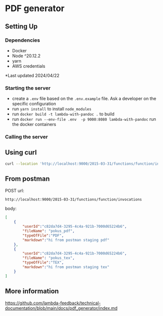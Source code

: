 # PDF generator

## Setting Up

### Dependencies

- Docker
- Node ^20.12.2
- yarn
- AWS credentials

\*Last updated 2024/04/22

### Starting the server

- create a `.env` file based on the `.env.example` file. Ask a developer on the specific configuration
- run `yarn install` to install `node_modules`
- run `docker build -t lambda-with-pandoc .` to build 
- run `docker run --env-file .env  -p 9000:8080 lambda-with-pandoc` run the docker containers

### Calling the server

## Using curl

```bash
curl --location 'http://localhost:9000/2015-03-31/functions/function/invocations' --header 'Content-Type: application/json' --data '{ "userId":"c82da7d4-3295-4c4a-921b-7000d65224b6", "fileName": "my_set_pdf", "typeOfFile":"PDF", "markdown":"hi from local"}'
```

## From postman

POST url:
```bash
http://localhost:9000/2015-03-31/functions/function/invocations
```

body:
```json
[
    {
        "userId":"c82da7d4-3295-4c4a-921b-7000d65224b6",
        "fileName": "pokus_pdf",
        "typeOfFile":"PDF",
        "markdown":"hi from postman staging pdf"
    },
    {
        "userId":"c82da7d4-3295-4c4a-921b-7000d65224b6",
        "fileName": "pokus_tex",
        "typeOfFile":"TEX",
        "markdown":"hi from postman staging tex"
    }
]
```


## More information

https://github.com/lambda-feedback/technical-documentation/blob/main/docs/pdf_generator/index.md
